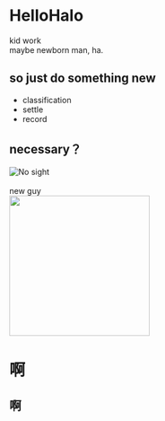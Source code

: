 # HelloHalo
kid work</br>
maybe newborn man, ha.
## so just do something new
- classification
- settle
- record
## necessary？
![No sight](http://r.photo.store.qq.com/psb?/V10reKAA3fEUvF/a7NcALyNktvxaamp3dJSMCPzQt016r4Fc*a5e*hAQCo!/r/dAkBAAAAAAAA)
</br>
</br>new guy</br>
<img src="http://r.photo.store.qq.com/psb?/V10reKAA3fEUvF/a7NcALyNktvxaamp3dJSMCPzQt016r4Fc*a5e*hAQCo!/r/dAkBAAAAAAAA" width = "250" height = "250" align=center />

啊
=
啊
-
